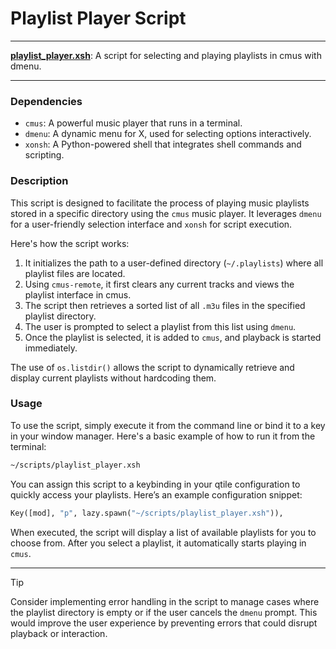 # Playlist Player Script

---

**[playlist_player.xsh](playlist_player.xsh)**: A script for selecting and playing playlists in cmus with dmenu.

---

### Dependencies

- `cmus`: A powerful music player that runs in a terminal.
- `dmenu`: A dynamic menu for X, used for selecting options interactively.
- `xonsh`: A Python-powered shell that integrates shell commands and scripting.

### Description

This script is designed to facilitate the process of playing music playlists stored in a specific directory using the `cmus` music player. It leverages `dmenu` for a user-friendly selection interface and `xonsh` for script execution.

Here's how the script works:

1. It initializes the path to a user-defined directory (`~/.playlists`) where all playlist files are located.
2. Using `cmus-remote`, it first clears any current tracks and views the playlist interface in cmus.
3. The script then retrieves a sorted list of all `.m3u` files in the specified playlist directory.
4. The user is prompted to select a playlist from this list using `dmenu`.
5. Once the playlist is selected, it is added to `cmus`, and playback is started immediately.

The use of `os.listdir()` allows the script to dynamically retrieve and display current playlists without hardcoding them.

### Usage

To use the script, simply execute it from the command line or bind it to a key in your window manager. Here's a basic example of how to run it from the terminal:

```bash
~/scripts/playlist_player.xsh
```

You can assign this script to a keybinding in your qtile configuration to quickly access your playlists. Here’s an example configuration snippet:

```python
Key([mod], "p", lazy.spawn("~/scripts/playlist_player.xsh")),
```

When executed, the script will display a list of available playlists for you to choose from. After you select a playlist, it automatically starts playing in `cmus`.

---

> [!TIP]  
> Consider implementing error handling in the script to manage cases where the playlist directory is empty or if the user cancels the `dmenu` prompt. This would improve the user experience by preventing errors that could disrupt playback or interaction.
